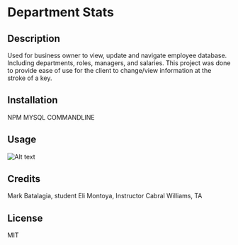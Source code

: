 # Department Stats

## Description

Used for business owner to view, update and navigate employee database. Including departments, roles, managers, and salaries. This project was done to provide ease of use for the client to change/view information at the stroke of a key. 

## Installation

NPM 
MYSQL
COMMANDLINE

## Usage
![Alt text](../module12hw/19-Ins_Foreign-Primary-Key/assets/Screenshot_20230120_081508.png)


## Credits
Mark Batalagia, student
Eli Montoya, Instructor
Cabral Williams, TA
## License

MIT